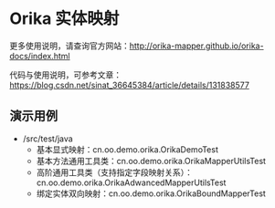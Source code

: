 # Orika 实体映射

更多使用说明，请查询官方网站：http://orika-mapper.github.io/orika-docs/index.html

代码与使用说明，可参考文章：https://blog.csdn.net/sinat_36645384/article/details/131838577

## 演示用例
- /src/test/java
    - 基本显式映射：cn.oo.demo.orika.OrikaDemoTest
    - 基本方法通用工具类：cn.oo.demo.orika.OrikaMapperUtilsTest
    - 高阶通用工具类（支持指定字段映射关系）：cn.oo.demo.orika.OrikaAdwancedMapperUtilsTest
    - 绑定实体双向映射：cn.oo.demo.orika.OrikaBoundMapperTest
